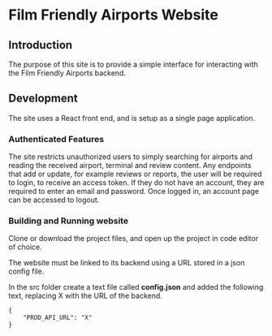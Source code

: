 # Film Friendly Airports Website

## Introduction
The purpose of this site is to provide a simple interface for interacting with the Film Friendly Airports backend.

## Development 
The site uses a React front end, and is setup as a single page application.

### Authenticated Features
The site restricts unauthorized users to simply searching for airports and reading the received airport, terminal and review content. Any endpoints that add or update, for example reviews or reports, the user will be required to login, to receive an access token. If they do not have an account, they are required to enter an email and password. Once logged in, an account page can be accessed to logout.

### Building and Running website
Clone or download the project files, and open up the project in code editor of choice.

The website must be linked to its backend using a URL stored in a json config file.

In the src folder create a text file called **config.json** and added the following text, replacing X with the URL of the backend.

```
{
    "PROD_API_URL": "X" 
}
```
